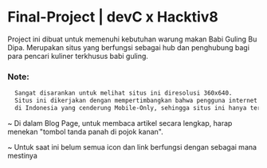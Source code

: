 # Final-Project | devC x Hacktiv8
  Project ini dibuat untuk memenuhi kebutuhan warung makan Babi Guling Bu Dipa. Merupakan situs yang berfungsi sebagai hub dan penghubung 
  bagi para pencari kuliner terkhusus babi guling.
  
  
### Note:   
  ```sh
    Sangat disarankan untuk melihat situs ini diresolusi 360x640. 
    Situs ini dikerjakan dengan mempertimbangkan bahwa pengguna internet
    di Indonesia yang cenderung Mobile-Only, sehingga situs ini hanya tersedia pada versi mobile saja.
  ```
  ~ Di dalam Blog Page, untuk membaca artikel secara lengkap, harap menekan "tombol tanda panah di pojok kanan".
  
  ~ Untuk saat ini belum semua icon dan link berfungsi dengan sebagai mana mestinya
